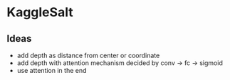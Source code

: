 # KaggleSalt

## Ideas

- add depth as distance from center or coordinate
- add depth with attention mechanism decided by conv -> fc -> sigmoid
- use attention in the end
